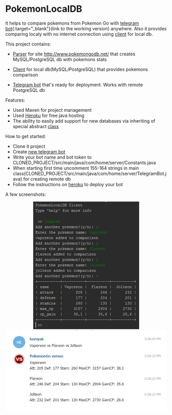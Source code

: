 # PokemonLocalDB
It helps to compare pokemons from Pokemon Go with [telegram bot](https://t.me/PokemonVS_bot){:target="_blank"}(link to the working version) anywhere.
Also it provides comparing localy with no internet connection using [client](src/main/java/com/home/client/Client.java) for local db.

This project contains:

 - [Parser](src/main/java/com/home/parser/PokemonParser.java) for site http://www.pokemongodb.net/ that creates MySQL/PostgreSQL db with pokemons stats

 - [Client](src/main/java/com/home/client/Client.java) for local db(MySQL/PostgreSQL) that provides pokemons comparison

 - [Telegram bot](src/main/java/com/home/server/TelegramBot.java) that's ready for deployment. Works with remote PostgreSQL db

Features:

 - Used Maven for project management
 - Used [Heroku](https://heroku.com) for free java hosting
 - The ability to easily add support for new databases via inheriting of special abstract [class](src/main/java/com/home/db/DB.java)

How to get started:

 - Clone it project
 - Create [new telegram bot](https://telegram.me/BotFather)
 - Write your bot name and bot token to CLONED_PROJECT/src/main/java/com/home/server/Constants.java
 - When starting first time uncomment 155-164 strings in main class(CLONED_PROJECT/src/main/java/com/home/server/TelegramBot.java) for creating remote db
 - Follow the instructions on [heroku](https://devcenter.heroku.com/articles/getting-started-with-java) to deploy your bot


A few screenshots:

<p align="center"><img src="/screenshot.png"><img src="/bot_screenshot.png"></p>